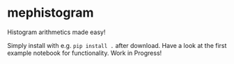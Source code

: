 # mephistogram
Histogram arithmetics made easy! 

Simply install with e.g. `pip install .` after download. Have a look at the first example notebook for functionality.
Work in Progress!

